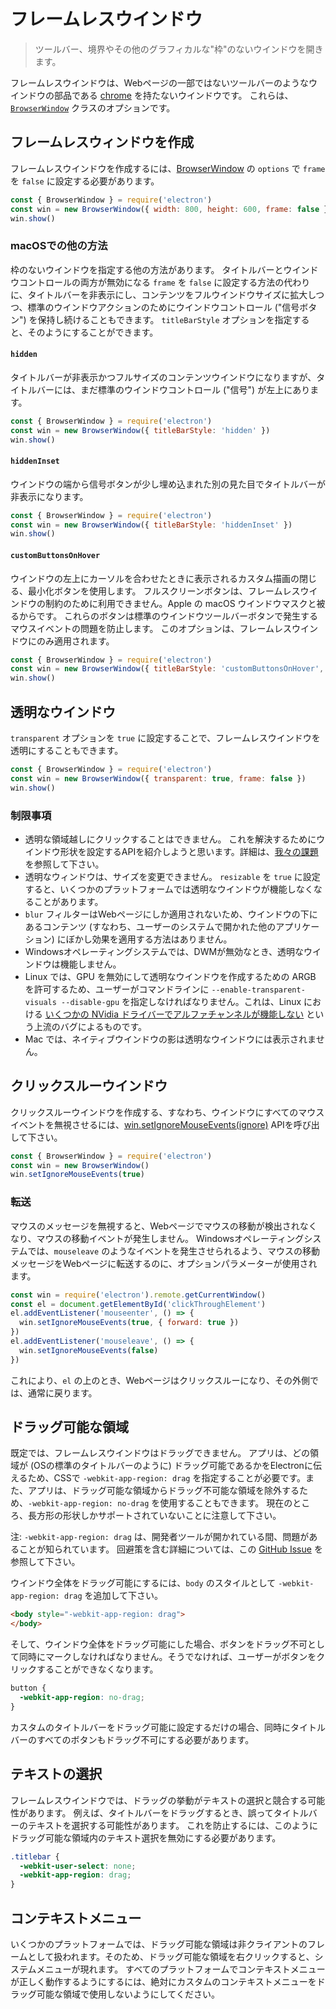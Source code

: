 # フレームレスウインドウ

> ツールバー、境界やその他のグラフィカルな"枠"のないウインドウを開きます。

フレームレスウインドウは、Webページの一部ではないツールバーのようなウインドウの部品である [chrome](https://developer.mozilla.org/en-US/docs/Glossary/Chrome) を持たないウインドウです。 これらは、[`BrowserWindow`](browser-window.md) クラスのオプションです。

## フレームレスウィンドウを作成

フレームレスウインドウを作成するには、[BrowserWindow](browser-window.md) の `options` で `frame` を `false` に設定する必要があります。


```javascript
const { BrowserWindow } = require('electron')
const win = new BrowserWindow({ width: 800, height: 600, frame: false })
win.show()
```

### macOSでの他の方法

枠のないウインドウを指定する他の方法があります。 タイトルバーとウインドウコントロールの両方が無効になる `frame` を `false` に設定する方法の代わりに、タイトルバーを非表示にし、コンテンツをフルウインドウサイズに拡大しつつ、標準のウインドウアクションのためにウインドウコントロール ("信号ボタン") を保持し続けることもできます。 `titleBarStyle` オプションを指定すると、そのようにすることができます。

#### `hidden`

タイトルバーが非表示かつフルサイズのコンテンツウインドウになりますが、タイトルバーには、まだ標準のウインドウコントロール ("信号") が左上にあります。

```javascript
const { BrowserWindow } = require('electron')
const win = new BrowserWindow({ titleBarStyle: 'hidden' })
win.show()
```

#### `hiddenInset`

ウインドウの端から信号ボタンが少し埋め込まれた別の見た目でタイトルバーが非表示になります。

```javascript
const { BrowserWindow } = require('electron')
const win = new BrowserWindow({ titleBarStyle: 'hiddenInset' })
win.show()
```

#### `customButtonsOnHover`

ウインドウの左上にカーソルを合わせたときに表示されるカスタム描画の閉じる、最小化ボタンを使用します。 フルスクリーンボタンは、フレームレスウインドウの制約のために利用できません。Apple の macOS ウインドウマスクと被るからです。 これらのボタンは標準のウインドウツールバーボタンで発生するマウスイベントの問題を防止します。 このオプションは、フレームレスウインドウにのみ適用されます。

```javascript
const { BrowserWindow } = require('electron')
const win = new BrowserWindow({ titleBarStyle: 'customButtonsOnHover', frame: false })
win.show()
```

## 透明なウインドウ

`transparent` オプションを `true` に設定することで、フレームレスウインドウを透明にすることもできます。

```javascript
const { BrowserWindow } = require('electron')
const win = new BrowserWindow({ transparent: true, frame: false })
win.show()
```

### 制限事項

* 透明な領域越しにクリックすることはできません。 これを解決するためにウインドウ形状を設定するAPIを紹介しようと思います。詳細は、[我々の課題](https://github.com/electron/electron/issues/1335)を参照して下さい。
* 透明なウィンドウは、サイズを変更できません。 `resizable` を `true` に設定すると、いくつかのプラットフォームでは透明なウインドウが機能しなくなることがあります。
* `blur` フィルターはWebページにしか適用されないため、ウインドウの下にあるコンテンツ (すなわち、ユーザーのシステムで開かれた他のアプリケーション) にぼかし効果を適用する方法はありません。
* Windowsオペレーティングシステムでは、DWMが無効なとき、透明なウインドウは機能しません。
* Linux では、GPU を無効にして透明なウインドウを作成するための ARGB を許可するため、ユーザーがコマンドラインに `--enable-transparent-visuals --disable-gpu` を指定しなければなりません。これは、Linux における [いくつかの NVidia ドライバーでアルファチャンネルが機能しない](https://code.google.com/p/chromium/issues/detail?id=369209) という上流のバグによるものです。
* Mac では、ネイティブウインドウの影は透明なウインドウには表示されません。

## クリックスルーウインドウ

クリックスルーウインドウを作成する、すなわち、ウインドウにすべてのマウスイベントを無視させるには、[win.setIgnoreMouseEvents(ignore)][ignore-mouse-events] APIを呼び出して下さい。

```javascript
const { BrowserWindow } = require('electron')
const win = new BrowserWindow()
win.setIgnoreMouseEvents(true)
```

### 転送

マウスのメッセージを無視すると、Webページでマウスの移動が検出されなくなり、マウスの移動イベントが発生しません。 Windowsオペレーティングシステムでは、`mouseleave` のようなイベントを発生させられるよう、マウスの移動メッセージをWebページに転送するのに、オプションパラメーターが使用されます。

```javascript
const win = require('electron').remote.getCurrentWindow()
const el = document.getElementById('clickThroughElement')
el.addEventListener('mouseenter', () => {
  win.setIgnoreMouseEvents(true, { forward: true })
})
el.addEventListener('mouseleave', () => {
  win.setIgnoreMouseEvents(false)
})
```

これにより、`el` の上のとき、Webページはクリックスルーになり、その外側では、通常に戻ります。

## ドラッグ可能な領域

既定では、フレームレスウインドウはドラッグできません。 アプリは、どの領域が (OSの標準のタイトルバーのように) ドラッグ可能であるかをElectronに伝えるため、CSSで `-webkit-app-region: drag` を指定することが必要です。また、アプリは、ドラッグ可能な領域からドラッグ不可能な領域を除外するため、`-webkit-app-region: no-drag` を使用することもできます。 現在のところ、長方形の形状しかサポートされていないことに注意して下さい。

注: `-webkit-app-region: drag` は、開発者ツールが開かれている間、問題があることが知られています。 回避策を含む詳細については、この [GitHub Issue](https://github.com/electron/electron/issues/3647) を参照して下さい。

ウインドウ全体をドラッグ可能にするには、`body` のスタイルとして `-webkit-app-region: drag` を追加して下さい。

```html
<body style="-webkit-app-region: drag">
</body>
```

そして、ウインドウ全体をドラッグ可能にした場合、ボタンをドラッグ不可として同時にマークしなければなりません。そうでなければ、ユーザーがボタンをクリックすることができなくなります。

```css
button {
  -webkit-app-region: no-drag;
}
```

カスタムのタイトルバーをドラッグ可能に設定するだけの場合、同時にタイトルバーのすべてのボタンもドラッグ不可にする必要があります。

## テキストの選択

フレームレスウインドウでは、ドラッグの挙動がテキストの選択と競合する可能性があります。 例えば、タイトルバーをドラッグするとき、誤ってタイトルバーのテキストを選択する可能性があります。 これを防止するには、このようにドラッグ可能な領域内のテキスト選択を無効にする必要があります。

```css
.titlebar {
  -webkit-user-select: none;
  -webkit-app-region: drag;
}
```

## コンテキストメニュー

いくつかのプラットフォームでは、ドラッグ可能な領域は非クライアントのフレームとして扱われます。そのため、ドラッグ可能な領域を右クリックすると、システムメニューが現れます。 すべてのプラットフォームでコンテキストメニューが正しく動作するようにするには、絶対にカスタムのコンテキストメニューをドラッグ可能な領域で使用しないようにしてください。

[ignore-mouse-events]: browser-window.md#winsetignoremouseeventsignore-options

